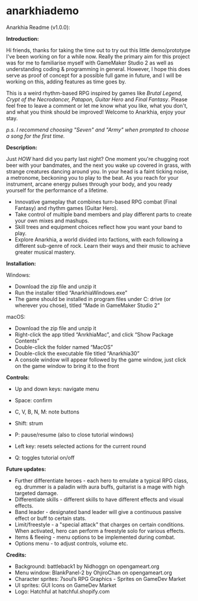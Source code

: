 # anarkhiademo

Anarkhia Readme (v1.0.0):

<b>Introduction:</b>

Hi friends, thanks for taking the time out to try out this little demo/prototype I've been working on for a while now. Really the primary aim for this project was for me to familiarise myself with GameMaker Studio 2 as well as understanding coding & programming in general. However, I hope this does serve as proof of concept for a possible full game in future, and I will be working on this, adding features as time goes by.

This is a weird rhythm-based RPG inspired by games like <i>Brutal Legend, Crypt of the Necrodancer, Patapon, Guitar Hero</i> and <i>Final Fantasy</i>. Please feel free to leave a comment or let me know what you like, what you don't, and what you think should be improved! Welcome to Anarkhia, enjoy your stay.

<i>p.s. I recommend choosing "Seven" and "Army" when prompted to choose a song for the first time.</i>

<b>Description:</b>

Just <i>HOW</i> hard did you party last night? One moment you're chugging root beer with your bandmates, and the next you wake up covered in grass, with strange creatures dancing around you. In your head is a faint ticking noise, a metronome, beckoning you to play to the beat. As you reach for your instrument, arcane energy pulses through your body, and you ready yourself for the performance of a lifetime.

- Innovative gameplay that combines turn-based RPG combat (Final Fantasy) and rhythm games (Guitar Hero).
- Take control of multiple band members and play different parts to create your own mixes and mashups.
- Skill trees and equipment choices reflect how you want your band to play.
- Explore Anarkhia, a world divided into factions, with each following a different sub-genre of rock. Learn their ways and their music to achieve greater musical mastery.


<b>Installation:</b>

Windows:
- Download the zip file and unzip it
- Run the installer titled “AnarkhiaWindows.exe”
- The game should be installed in program files under C: drive (or wherever you chose), titled “Made in GameMaker Studio 2”

macOS:
- Download the zip file and unzip it
- Right-click the app titled “AnrkhiaMac”, and click “Show Package Contents”
- Double-click the folder named “MacOS”
- Double-click the executable file titled “Anarkhia30”
- A console window will appear followed by the game window, just click on the game window to bring it to the front


<b>Controls:</b>
- Up and down keys: navigate menu
- Space: confirm 
- C, V, B, N, M: note buttons
- Shift: strum
- P: pause/resume (also to close tutorial windows)

- Left key: resets selected actions for the current round
- Q: toggles tutorial on/off

<b>Future updates:</b>
- Further differentiate heroes - each hero to emulate a typical RPG class, eg. drummer is a paladin with aura buffs, guitarist is a mage with high targeted damage.
- Differentiate skills - different skills to have different effects and visual effects.
- Band leader - designated band leader will give a continuous passive effect or buff to certain stats.
- Limit/freestyle - a "special attack" that charges on certain conditions. When activated, hero can perform a freestyle solo for various effects.
- Items & fleeing - menu options to be implemented during combat.
- Options menu - to adjust controls, volume etc.

<b>Credits:</b>
- Background: battleback1 by Nidhoggn on opengameart.org
- Menu window: BlankPanel-2 by OhjiroChan on opengameart.org
- Character sprites: 7soul’s RPG Graphics - Sprites on GameDev Market
- UI sprites: GUI Icons on GameDev Market
- Logo: Hatchful at hatchful.shopify.com
